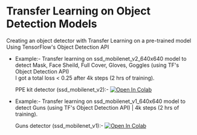 # Transfer Learning on Object Detection Models
Creating an object detector with Transfer Learning on a pre-trained model Using TensorFlow's Object Detection API


* Example:- Transfer learning on ssd_mobilenet_v2_640x640 model to detect Mask, Face Sheild, Full Cover, Gloves, Goggles (using TF's Object Detection API)  
  I got a total loss < 0.25 after 4k steps (2 hrs of training).  
  
  
  PPE kit detector (ssd_mobilenet_v2):- [![Open In Colab](https://colab.research.google.com/assets/colab-badge.svg)](https://colab.research.google.com/github/sid4sal/transfer-learning-on-object-detection-models/blob/main/Transfer_Learning_on_ssd_mobilenet_v2_ppe_dataset.ipynb)

* Example:- Transfer learning on ssd_mobilenet_v1_640x640 model to detect Guns (using TF's Object Detection API) | 4k steps (2 hrs of training).  


  Guns detector (ssd_mobilenet_v1):- [![Open In Colab](https://colab.research.google.com/assets/colab-badge.svg)](https://colab.research.google.com/github/sid4sal/transfer-learning-on-object-detection-models/blob/main/Transfer_Learning_on_ssd_mobilenet_v1_guns_dataset.ipynb)
